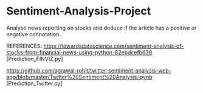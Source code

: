 # Sentiment-Analysis-Project

Analyse news reporting on stocks and deduce if the article has a positive or negative connotation.

REFERENCES:
https://towardsdatascience.com/sentiment-analysis-of-stocks-from-financial-news-using-python-82ebdcefb638   [Prediction_FINVIZ.py]

https://github.com/agrawal-rohit/twitter-sentiment-analysis-web-app/blob/master/Twitter%20Sentiment%20Analysis.ipynb [Prediction_Twitter.py]